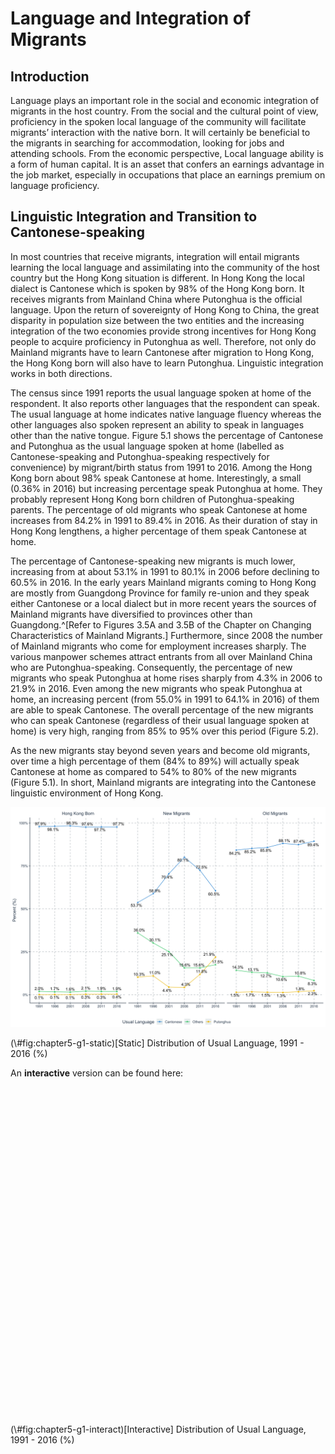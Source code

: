 # Language and Integration of Migrants



## Introduction

Language plays an important role in the social and economic integration of migrants in the host country. From the social and the cultural point of view, proficiency in the spoken local language of the community will facilitate migrants’ interaction with the native born. It will certainly be beneficial to the migrants in searching for accommodation, looking for jobs and attending schools. From the economic perspective, Local language ability is a form of human capital. It is an asset that confers an earnings advantage in the job market, especially in occupations that place an earnings premium on language proficiency. 

## Linguistic Integration and Transition to Cantonese-speaking

In most countries that receive migrants, integration will entail migrants learning the local language and assimilating into the community of the host country but the Hong Kong situation is different. In Hong Kong the local dialect is Cantonese which is spoken by 98% of the Hong Kong born. It receives migrants from Mainland China where Putonghua is the official language. Upon the return of sovereignty of Hong Kong to China, the great disparity in population size between the two entities and the increasing integration of the two economies provide strong incentives for Hong Kong people to acquire proficiency in Putonghua as well. Therefore, not only do Mainland migrants have to learn Cantonese after migration to Hong Kong, the Hong Kong born will also have to learn Putonghua. Linguistic integration works in both directions.

The census since 1991 reports the usual language spoken at home of the respondent. It also reports other languages that the respondent can speak. The usual language at home indicates native language fluency whereas the other languages also spoken represent an ability to speak in languages other than the native tongue. Figure 5.1 shows the percentage of Cantonese and Putonghua as the usual language spoken at home (labelled as Cantonese-speaking and Putonghua-speaking respectively for convenience) by migrant/birth status from 1991 to 2016. Among the Hong Kong born about 98% speak Cantonese at home. Interestingly, a small (0.36% in 2016) but increasing percentage speak Putonghua at home. They probably represent Hong Kong born children of Putonghua-speaking parents. The percentage of old migrants who speak Cantonese at home increases from 84.2% in 1991 to 89.4% in 2016. As their duration of stay in Hong Kong lengthens, a higher percentage of them speak Cantonese at home. 

The percentage of Cantonese-speaking new migrants is much lower, increasing from at about 53.1% in 1991 to 80.1% in 2006 before declining to 60.5% in 2016. In the early years Mainland migrants coming to Hong Kong are mostly from Guangdong Province for family re-union and they speak either Cantonese or a local dialect but in more recent years the sources of Mainland migrants have diversified to provinces other than Guangdong.^[Refer to Figures 3.5A and 3.5B of the Chapter on Changing Characteristics of Mainland Migrants.] Furthermore, since 2008 the number of Mainland migrants who come for employment increases sharply. The various manpower schemes attract entrants from all over Mainland China who are Putonghua-speaking. Consequently, the percentage of new migrants who speak Putonghua at home rises sharply from 4.3% in 2006 to 21.9% in 2016. Even among the new migrants who speak Putonghua at home, an increasing percent (from 55.0% in 1991 to 64.1% in 2016) of them are able to speak Cantonese. The overall percentage of the new migrants who can speak Cantonese (regardless of their usual language spoken at home) is very high, ranging from 85% to 95% over this period (Figure 5.2). 

As the new migrants stay beyond seven years and become old migrants, over time a high percentage of them (84% to 89%) will actually speak Cantonese at home as compared to 54% to 80% of the new migrants (Figure 5.1). In short, Mainland migrants are integrating into the Cantonese linguistic environment of Hong Kong.

<div class="figure">
<img src="05-Lang-Earning_files/figure-html/chapter5-g1-static-1.png" alt="[Static] Distribution of Usual Language, 1991 - 2016 (%)" width="1152" />
<p class="caption">(\#fig:chapter5-g1-static)[Static] Distribution of Usual Language, 1991 - 2016 (%)</p>
</div>

An **interactive** version can be found here:
<div class="figure">
<!--html_preserve--><div id="htmlwidget-8c4bac380ef3bad6c712" style="width:750px;height:525px;" class="plotly html-widget"></div>
<script type="application/json" data-for="htmlwidget-8c4bac380ef3bad6c712">{"x":{"data":[{"x":[1,2,3,4,5,6],"y":[0.979227356676377,0.981295122308958,0.983128875169643,0.976355836628646,0.977349948840711,0.977164942768499],"text":["Year: 1991 <br />Group: Hong Kong Born <br />Usual Language: Cantonese <br />Percentage: 97.9%","Year: 1996 <br />Group: Hong Kong Born <br />Usual Language: Cantonese <br />Percentage: 98.1%","Year: 2001 <br />Group: Hong Kong Born <br />Usual Language: Cantonese <br />Percentage: 98.3%","Year: 2006 <br />Group: Hong Kong Born <br />Usual Language: Cantonese <br />Percentage: 97.6%","Year: 2011 <br />Group: Hong Kong Born <br />Usual Language: Cantonese <br />Percentage: 97.7%","Year: 2016 <br />Group: Hong Kong Born <br />Usual Language: Cantonese <br />Percentage: 97.7%"],"type":"scatter","mode":"lines","line":{"width":1.88976377952756,"color":"rgba(52,152,219,1)","dash":"solid"},"hoveron":"points","name":"(Cantonese,1)","legendgroup":"(Cantonese,1)","showlegend":false,"xaxis":"x","yaxis":"y","hoverinfo":"text","frame":null},{"x":[1,2,3,4,5,6],"y":[0.537162162162162,0.588806840264283,0.704414923933535,0.800834090787574,0.72521915037087,0.60547138047138],"text":["Year: 1991 <br />Group: New Migrants <br />Usual Language: Cantonese <br />Percentage: 53.7%","Year: 1996 <br />Group: New Migrants <br />Usual Language: Cantonese <br />Percentage: 58.9%","Year: 2001 <br />Group: New Migrants <br />Usual Language: Cantonese <br />Percentage: 70.4%","Year: 2006 <br />Group: New Migrants <br />Usual Language: Cantonese <br />Percentage: 80.1%","Year: 2011 <br />Group: New Migrants <br />Usual Language: Cantonese <br />Percentage: 72.5%","Year: 2016 <br />Group: New Migrants <br />Usual Language: Cantonese <br />Percentage: 60.5%"],"type":"scatter","mode":"lines","line":{"width":1.88976377952756,"color":"rgba(52,152,219,1)","dash":"solid"},"hoveron":"points","name":"(Cantonese,2)","legendgroup":"(Cantonese,2)","showlegend":false,"xaxis":"x2","yaxis":"y","hoverinfo":"text","frame":null},{"x":[1,2,3,4,5,6],"y":[0.842349547876969,0.852215745267644,0.857866293790862,0.881174274367346,0.873858904746363,0.893869743621386],"text":["Year: 1991 <br />Group: Old Migrants <br />Usual Language: Cantonese <br />Percentage: 84.2%","Year: 1996 <br />Group: Old Migrants <br />Usual Language: Cantonese <br />Percentage: 85.2%","Year: 2001 <br />Group: Old Migrants <br />Usual Language: Cantonese <br />Percentage: 85.8%","Year: 2006 <br />Group: Old Migrants <br />Usual Language: Cantonese <br />Percentage: 88.1%","Year: 2011 <br />Group: Old Migrants <br />Usual Language: Cantonese <br />Percentage: 87.4%","Year: 2016 <br />Group: Old Migrants <br />Usual Language: Cantonese <br />Percentage: 89.4%"],"type":"scatter","mode":"lines","line":{"width":1.88976377952756,"color":"rgba(52,152,219,1)","dash":"solid"},"hoveron":"points","name":"(Cantonese,3)","legendgroup":"(Cantonese,3)","showlegend":false,"xaxis":"x3","yaxis":"y","hoverinfo":"text","frame":null},{"x":[1,2,3,4,5,6],"y":[0.0197730431636869,0.0172585192549013,0.0158675247953834,0.0210424131679253,0.0194067453039634,0.0192146313159649],"text":["Year: 1991 <br />Group: Hong Kong Born <br />Usual Language: Others <br />Percentage: 2.0%","Year: 1996 <br />Group: Hong Kong Born <br />Usual Language: Others <br />Percentage: 1.7%","Year: 2001 <br />Group: Hong Kong Born <br />Usual Language: Others <br />Percentage: 1.6%","Year: 2006 <br />Group: Hong Kong Born <br />Usual Language: Others <br />Percentage: 2.1%","Year: 2011 <br />Group: Hong Kong Born <br />Usual Language: Others <br />Percentage: 1.9%","Year: 2016 <br />Group: Hong Kong Born <br />Usual Language: Others <br />Percentage: 1.9%"],"type":"scatter","mode":"lines","line":{"width":1.88976377952756,"color":"rgba(46,204,113,1)","dash":"solid"},"hoveron":"points","name":"(Others,1)","legendgroup":"(Others,1)","showlegend":false,"xaxis":"x","yaxis":"y","hoverinfo":"text","frame":null},{"x":[1,2,3,4,5,6],"y":[0.360334766584767,0.301334369737013,0.251128940330571,0.156498957386516,0.156439649359407,0.17516835016835],"text":["Year: 1991 <br />Group: New Migrants <br />Usual Language: Others <br />Percentage: 36.0%","Year: 1996 <br />Group: New Migrants <br />Usual Language: Others <br />Percentage: 30.1%","Year: 2001 <br />Group: New Migrants <br />Usual Language: Others <br />Percentage: 25.1%","Year: 2006 <br />Group: New Migrants <br />Usual Language: Others <br />Percentage: 15.6%","Year: 2011 <br />Group: New Migrants <br />Usual Language: Others <br />Percentage: 15.6%","Year: 2016 <br />Group: New Migrants <br />Usual Language: Others <br />Percentage: 17.5%"],"type":"scatter","mode":"lines","line":{"width":1.88976377952756,"color":"rgba(46,204,113,1)","dash":"solid"},"hoveron":"points","name":"(Others,2)","legendgroup":"(Others,2)","showlegend":false,"xaxis":"x2","yaxis":"y","hoverinfo":"text","frame":null},{"x":[1,2,3,4,5,6],"y":[0.142980282297166,0.130750908862981,0.127349684441253,0.105606850174065,0.10819017100357,0.0830839477987227],"text":["Year: 1991 <br />Group: Old Migrants <br />Usual Language: Others <br />Percentage: 14.3%","Year: 1996 <br />Group: Old Migrants <br />Usual Language: Others <br />Percentage: 13.1%","Year: 2001 <br />Group: Old Migrants <br />Usual Language: Others <br />Percentage: 12.7%","Year: 2006 <br />Group: Old Migrants <br />Usual Language: Others <br />Percentage: 10.6%","Year: 2011 <br />Group: Old Migrants <br />Usual Language: Others <br />Percentage: 10.8%","Year: 2016 <br />Group: Old Migrants <br />Usual Language: Others <br />Percentage: 8.3%"],"type":"scatter","mode":"lines","line":{"width":1.88976377952756,"color":"rgba(46,204,113,1)","dash":"solid"},"hoveron":"points","name":"(Others,3)","legendgroup":"(Others,3)","showlegend":false,"xaxis":"x3","yaxis":"y","hoverinfo":"text","frame":null},{"x":[1,2,3,4,5,6],"y":[0.000999600159936026,0.00144635843614022,0.00100360003497394,0.00260175020342903,0.00324330585532539,0.00362042591553618],"text":["Year: 1991 <br />Group: Hong Kong Born <br />Usual Language: Putonghua <br />Percentage: 0.1%","Year: 1996 <br />Group: Hong Kong Born <br />Usual Language: Putonghua <br />Percentage: 0.1%","Year: 2001 <br />Group: Hong Kong Born <br />Usual Language: Putonghua <br />Percentage: 0.1%","Year: 2006 <br />Group: Hong Kong Born <br />Usual Language: Putonghua <br />Percentage: 0.3%","Year: 2011 <br />Group: Hong Kong Born <br />Usual Language: Putonghua <br />Percentage: 0.3%","Year: 2016 <br />Group: Hong Kong Born <br />Usual Language: Putonghua <br />Percentage: 0.4%"],"type":"scatter","mode":"lines","line":{"width":1.88976377952756,"color":"rgba(241,196,15,1)","dash":"solid"},"hoveron":"points","name":"(Putonghua,1)","legendgroup":"(Putonghua,1)","showlegend":false,"xaxis":"x","yaxis":"y","hoverinfo":"text","frame":null},{"x":[1,2,3,4,5,6],"y":[0.102503071253071,0.109858789998704,0.0444561357358937,0.0426669518259103,0.118341200269724,0.219360269360269],"text":["Year: 1991 <br />Group: New Migrants <br />Usual Language: Putonghua <br />Percentage: 10.3%","Year: 1996 <br />Group: New Migrants <br />Usual Language: Putonghua <br />Percentage: 11.0%","Year: 2001 <br />Group: New Migrants <br />Usual Language: Putonghua <br />Percentage: 4.4%","Year: 2006 <br />Group: New Migrants <br />Usual Language: Putonghua <br />Percentage: 4.3%","Year: 2011 <br />Group: New Migrants <br />Usual Language: Putonghua <br />Percentage: 11.8%","Year: 2016 <br />Group: New Migrants <br />Usual Language: Putonghua <br />Percentage: 21.9%"],"type":"scatter","mode":"lines","line":{"width":1.88976377952756,"color":"rgba(241,196,15,1)","dash":"solid"},"hoveron":"points","name":"(Putonghua,2)","legendgroup":"(Putonghua,2)","showlegend":false,"xaxis":"x2","yaxis":"y","hoverinfo":"text","frame":null},{"x":[1,2,3,4,5,6],"y":[0.0146701698258643,0.0170333458693745,0.0147840217678848,0.0132188754585883,0.0179509242500668,0.0230463085798908],"text":["Year: 1991 <br />Group: Old Migrants <br />Usual Language: Putonghua <br />Percentage: 1.5%","Year: 1996 <br />Group: Old Migrants <br />Usual Language: Putonghua <br />Percentage: 1.7%","Year: 2001 <br />Group: Old Migrants <br />Usual Language: Putonghua <br />Percentage: 1.5%","Year: 2006 <br />Group: Old Migrants <br />Usual Language: Putonghua <br />Percentage: 1.3%","Year: 2011 <br />Group: Old Migrants <br />Usual Language: Putonghua <br />Percentage: 1.8%","Year: 2016 <br />Group: Old Migrants <br />Usual Language: Putonghua <br />Percentage: 2.3%"],"type":"scatter","mode":"lines","line":{"width":1.88976377952756,"color":"rgba(241,196,15,1)","dash":"solid"},"hoveron":"points","name":"(Putonghua,3)","legendgroup":"(Putonghua,3)","showlegend":false,"xaxis":"x3","yaxis":"y","hoverinfo":"text","frame":null},{"x":[1,2,3,4,5,6],"y":[0.979227356676377,0.981295122308958,0.983128875169643,0.976355836628646,0.977349948840711,0.977164942768499],"text":["Year: 1991 <br />Group: Hong Kong Born <br />Usual Language: Cantonese <br />Percentage: 97.9%","Year: 1996 <br />Group: Hong Kong Born <br />Usual Language: Cantonese <br />Percentage: 98.1%","Year: 2001 <br />Group: Hong Kong Born <br />Usual Language: Cantonese <br />Percentage: 98.3%","Year: 2006 <br />Group: Hong Kong Born <br />Usual Language: Cantonese <br />Percentage: 97.6%","Year: 2011 <br />Group: Hong Kong Born <br />Usual Language: Cantonese <br />Percentage: 97.7%","Year: 2016 <br />Group: Hong Kong Born <br />Usual Language: Cantonese <br />Percentage: 97.7%"],"type":"scatter","mode":"markers","marker":{"autocolorscale":false,"color":"rgba(52,152,219,1)","opacity":1,"size":5.66929133858268,"symbol":"circle","line":{"width":1.88976377952756,"color":"rgba(52,152,219,1)"}},"hoveron":"points","name":"Cantonese","legendgroup":"Cantonese","showlegend":true,"xaxis":"x","yaxis":"y","hoverinfo":"text","frame":null},{"x":[1,2,3,4,5,6],"y":[0.537162162162162,0.588806840264283,0.704414923933535,0.800834090787574,0.72521915037087,0.60547138047138],"text":["Year: 1991 <br />Group: New Migrants <br />Usual Language: Cantonese <br />Percentage: 53.7%","Year: 1996 <br />Group: New Migrants <br />Usual Language: Cantonese <br />Percentage: 58.9%","Year: 2001 <br />Group: New Migrants <br />Usual Language: Cantonese <br />Percentage: 70.4%","Year: 2006 <br />Group: New Migrants <br />Usual Language: Cantonese <br />Percentage: 80.1%","Year: 2011 <br />Group: New Migrants <br />Usual Language: Cantonese <br />Percentage: 72.5%","Year: 2016 <br />Group: New Migrants <br />Usual Language: Cantonese <br />Percentage: 60.5%"],"type":"scatter","mode":"markers","marker":{"autocolorscale":false,"color":"rgba(52,152,219,1)","opacity":1,"size":5.66929133858268,"symbol":"circle","line":{"width":1.88976377952756,"color":"rgba(52,152,219,1)"}},"hoveron":"points","name":"Cantonese","legendgroup":"Cantonese","showlegend":false,"xaxis":"x2","yaxis":"y","hoverinfo":"text","frame":null},{"x":[1,2,3,4,5,6],"y":[0.842349547876969,0.852215745267644,0.857866293790862,0.881174274367346,0.873858904746363,0.893869743621386],"text":["Year: 1991 <br />Group: Old Migrants <br />Usual Language: Cantonese <br />Percentage: 84.2%","Year: 1996 <br />Group: Old Migrants <br />Usual Language: Cantonese <br />Percentage: 85.2%","Year: 2001 <br />Group: Old Migrants <br />Usual Language: Cantonese <br />Percentage: 85.8%","Year: 2006 <br />Group: Old Migrants <br />Usual Language: Cantonese <br />Percentage: 88.1%","Year: 2011 <br />Group: Old Migrants <br />Usual Language: Cantonese <br />Percentage: 87.4%","Year: 2016 <br />Group: Old Migrants <br />Usual Language: Cantonese <br />Percentage: 89.4%"],"type":"scatter","mode":"markers","marker":{"autocolorscale":false,"color":"rgba(52,152,219,1)","opacity":1,"size":5.66929133858268,"symbol":"circle","line":{"width":1.88976377952756,"color":"rgba(52,152,219,1)"}},"hoveron":"points","name":"Cantonese","legendgroup":"Cantonese","showlegend":false,"xaxis":"x3","yaxis":"y","hoverinfo":"text","frame":null},{"x":[1,2,3,4,5,6],"y":[0.0197730431636869,0.0172585192549013,0.0158675247953834,0.0210424131679253,0.0194067453039634,0.0192146313159649],"text":["Year: 1991 <br />Group: Hong Kong Born <br />Usual Language: Others <br />Percentage: 2.0%","Year: 1996 <br />Group: Hong Kong Born <br />Usual Language: Others <br />Percentage: 1.7%","Year: 2001 <br />Group: Hong Kong Born <br />Usual Language: Others <br />Percentage: 1.6%","Year: 2006 <br />Group: Hong Kong Born <br />Usual Language: Others <br />Percentage: 2.1%","Year: 2011 <br />Group: Hong Kong Born <br />Usual Language: Others <br />Percentage: 1.9%","Year: 2016 <br />Group: Hong Kong Born <br />Usual Language: Others <br />Percentage: 1.9%"],"type":"scatter","mode":"markers","marker":{"autocolorscale":false,"color":"rgba(46,204,113,1)","opacity":1,"size":5.66929133858268,"symbol":"triangle-up","line":{"width":1.88976377952756,"color":"rgba(46,204,113,1)"}},"hoveron":"points","name":"Others","legendgroup":"Others","showlegend":true,"xaxis":"x","yaxis":"y","hoverinfo":"text","frame":null},{"x":[1,2,3,4,5,6],"y":[0.360334766584767,0.301334369737013,0.251128940330571,0.156498957386516,0.156439649359407,0.17516835016835],"text":["Year: 1991 <br />Group: New Migrants <br />Usual Language: Others <br />Percentage: 36.0%","Year: 1996 <br />Group: New Migrants <br />Usual Language: Others <br />Percentage: 30.1%","Year: 2001 <br />Group: New Migrants <br />Usual Language: Others <br />Percentage: 25.1%","Year: 2006 <br />Group: New Migrants <br />Usual Language: Others <br />Percentage: 15.6%","Year: 2011 <br />Group: New Migrants <br />Usual Language: Others <br />Percentage: 15.6%","Year: 2016 <br />Group: New Migrants <br />Usual Language: Others <br />Percentage: 17.5%"],"type":"scatter","mode":"markers","marker":{"autocolorscale":false,"color":"rgba(46,204,113,1)","opacity":1,"size":5.66929133858268,"symbol":"triangle-up","line":{"width":1.88976377952756,"color":"rgba(46,204,113,1)"}},"hoveron":"points","name":"Others","legendgroup":"Others","showlegend":false,"xaxis":"x2","yaxis":"y","hoverinfo":"text","frame":null},{"x":[1,2,3,4,5,6],"y":[0.142980282297166,0.130750908862981,0.127349684441253,0.105606850174065,0.10819017100357,0.0830839477987227],"text":["Year: 1991 <br />Group: Old Migrants <br />Usual Language: Others <br />Percentage: 14.3%","Year: 1996 <br />Group: Old Migrants <br />Usual Language: Others <br />Percentage: 13.1%","Year: 2001 <br />Group: Old Migrants <br />Usual Language: Others <br />Percentage: 12.7%","Year: 2006 <br />Group: Old Migrants <br />Usual Language: Others <br />Percentage: 10.6%","Year: 2011 <br />Group: Old Migrants <br />Usual Language: Others <br />Percentage: 10.8%","Year: 2016 <br />Group: Old Migrants <br />Usual Language: Others <br />Percentage: 8.3%"],"type":"scatter","mode":"markers","marker":{"autocolorscale":false,"color":"rgba(46,204,113,1)","opacity":1,"size":5.66929133858268,"symbol":"triangle-up","line":{"width":1.88976377952756,"color":"rgba(46,204,113,1)"}},"hoveron":"points","name":"Others","legendgroup":"Others","showlegend":false,"xaxis":"x3","yaxis":"y","hoverinfo":"text","frame":null},{"x":[1,2,3,4,5,6],"y":[0.000999600159936026,0.00144635843614022,0.00100360003497394,0.00260175020342903,0.00324330585532539,0.00362042591553618],"text":["Year: 1991 <br />Group: Hong Kong Born <br />Usual Language: Putonghua <br />Percentage: 0.1%","Year: 1996 <br />Group: Hong Kong Born <br />Usual Language: Putonghua <br />Percentage: 0.1%","Year: 2001 <br />Group: Hong Kong Born <br />Usual Language: Putonghua <br />Percentage: 0.1%","Year: 2006 <br />Group: Hong Kong Born <br />Usual Language: Putonghua <br />Percentage: 0.3%","Year: 2011 <br />Group: Hong Kong Born <br />Usual Language: Putonghua <br />Percentage: 0.3%","Year: 2016 <br />Group: Hong Kong Born <br />Usual Language: Putonghua <br />Percentage: 0.4%"],"type":"scatter","mode":"markers","marker":{"autocolorscale":false,"color":"rgba(241,196,15,1)","opacity":1,"size":5.66929133858268,"symbol":"square","line":{"width":1.88976377952756,"color":"rgba(241,196,15,1)"}},"hoveron":"points","name":"Putonghua","legendgroup":"Putonghua","showlegend":true,"xaxis":"x","yaxis":"y","hoverinfo":"text","frame":null},{"x":[1,2,3,4,5,6],"y":[0.102503071253071,0.109858789998704,0.0444561357358937,0.0426669518259103,0.118341200269724,0.219360269360269],"text":["Year: 1991 <br />Group: New Migrants <br />Usual Language: Putonghua <br />Percentage: 10.3%","Year: 1996 <br />Group: New Migrants <br />Usual Language: Putonghua <br />Percentage: 11.0%","Year: 2001 <br />Group: New Migrants <br />Usual Language: Putonghua <br />Percentage: 4.4%","Year: 2006 <br />Group: New Migrants <br />Usual Language: Putonghua <br />Percentage: 4.3%","Year: 2011 <br />Group: New Migrants <br />Usual Language: Putonghua <br />Percentage: 11.8%","Year: 2016 <br />Group: New Migrants <br />Usual Language: Putonghua <br />Percentage: 21.9%"],"type":"scatter","mode":"markers","marker":{"autocolorscale":false,"color":"rgba(241,196,15,1)","opacity":1,"size":5.66929133858268,"symbol":"square","line":{"width":1.88976377952756,"color":"rgba(241,196,15,1)"}},"hoveron":"points","name":"Putonghua","legendgroup":"Putonghua","showlegend":false,"xaxis":"x2","yaxis":"y","hoverinfo":"text","frame":null},{"x":[1,2,3,4,5,6],"y":[0.0146701698258643,0.0170333458693745,0.0147840217678848,0.0132188754585883,0.0179509242500668,0.0230463085798908],"text":["Year: 1991 <br />Group: Old Migrants <br />Usual Language: Putonghua <br />Percentage: 1.5%","Year: 1996 <br />Group: Old Migrants <br />Usual Language: Putonghua <br />Percentage: 1.7%","Year: 2001 <br />Group: Old Migrants <br />Usual Language: Putonghua <br />Percentage: 1.5%","Year: 2006 <br />Group: Old Migrants <br />Usual Language: Putonghua <br />Percentage: 1.3%","Year: 2011 <br />Group: Old Migrants <br />Usual Language: Putonghua <br />Percentage: 1.8%","Year: 2016 <br />Group: Old Migrants <br />Usual Language: Putonghua <br />Percentage: 2.3%"],"type":"scatter","mode":"markers","marker":{"autocolorscale":false,"color":"rgba(241,196,15,1)","opacity":1,"size":5.66929133858268,"symbol":"square","line":{"width":1.88976377952756,"color":"rgba(241,196,15,1)"}},"hoveron":"points","name":"Putonghua","legendgroup":"Putonghua","showlegend":false,"xaxis":"x3","yaxis":"y","hoverinfo":"text","frame":null}],"layout":{"margin":{"t":43.3260985589753,"r":7.97011207970112,"b":28.1231097669454,"l":37.4595267745953},"paper_bgcolor":"rgba(255,255,255,1)","font":{"color":"rgba(52,73,94,1)","family":"","size":15.9402241594022},"xaxis":{"domain":[0,0.325363221253632],"automargin":true,"type":"linear","autorange":false,"range":[0.4,6.6],"tickmode":"array","ticktext":["1991","1996","2001","2006","2011","2016"],"tickvals":[1,2,3,4,5,6],"categoryorder":"array","categoryarray":["1991","1996","2001","2006","2011","2016"],"nticks":null,"ticks":"outside","tickcolor":"rgba(44,62,80,1)","ticklen":3.98505603985056,"tickwidth":0.66417600664176,"showticklabels":true,"tickfont":{"color":"rgba(52,73,94,1)","family":"","size":12.7521793275218},"tickangle":-0,"showline":true,"linecolor":"rgba(44,62,80,1)","linewidth":0.66417600664176,"showgrid":true,"gridcolor":"rgba(189,195,199,1)","gridwidth":0.66417600664176,"zeroline":false,"anchor":"y","title":"","hoverformat":".2f"},"yaxis":{"domain":[0,1],"automargin":true,"type":"linear","autorange":false,"range":[-0.0481068635905493,1.03223533892013],"tickmode":"array","ticktext":["0%","25%","50%","75%","100%"],"tickvals":[0,0.25,0.5,0.75,1],"categoryorder":"array","categoryarray":["0%","25%","50%","75%","100%"],"nticks":null,"ticks":"outside","tickcolor":"rgba(44,62,80,1)","ticklen":3.98505603985056,"tickwidth":0.66417600664176,"showticklabels":true,"tickfont":{"color":"rgba(52,73,94,1)","family":"","size":12.7521793275218},"tickangle":-0,"showline":true,"linecolor":"rgba(44,62,80,1)","linewidth":0.66417600664176,"showgrid":true,"gridcolor":"rgba(189,195,199,1)","gridwidth":0.66417600664176,"zeroline":false,"anchor":"x","title":"","hoverformat":".2f"},"shapes":[{"type":"rect","fillcolor":null,"line":{"color":null,"width":0,"linetype":[]},"yref":"paper","xref":"paper","x0":0,"x1":0.325363221253632,"y0":0,"y1":1},{"type":"rect","fillcolor":"rgba(255,255,255,1)","line":{"color":"transparent","width":0.66417600664176,"linetype":"solid"},"yref":"paper","xref":"paper","x0":0,"x1":0.325363221253632,"y0":0,"y1":31.8804483188045,"yanchor":1,"ysizemode":"pixel"},{"type":"rect","fillcolor":null,"line":{"color":null,"width":0,"linetype":[]},"yref":"paper","xref":"paper","x0":0.341303445413034,"x1":0.658696554586966,"y0":0,"y1":1},{"type":"rect","fillcolor":"rgba(255,255,255,1)","line":{"color":"transparent","width":0.66417600664176,"linetype":"solid"},"yref":"paper","xref":"paper","x0":0.341303445413034,"x1":0.658696554586966,"y0":0,"y1":31.8804483188045,"yanchor":1,"ysizemode":"pixel"},{"type":"rect","fillcolor":null,"line":{"color":null,"width":0,"linetype":[]},"yref":"paper","xref":"paper","x0":0.674636778746368,"x1":1,"y0":0,"y1":1},{"type":"rect","fillcolor":"rgba(255,255,255,1)","line":{"color":"transparent","width":0.66417600664176,"linetype":"solid"},"yref":"paper","xref":"paper","x0":0.674636778746368,"x1":1,"y0":0,"y1":31.8804483188045,"yanchor":1,"ysizemode":"pixel"}],"annotations":[{"text":"Hong Kong Born","x":0.162681610626816,"y":1,"showarrow":false,"ax":0,"ay":0,"font":{"color":"rgba(52,73,94,1)","family":"","size":15.9402241594022},"xref":"paper","yref":"paper","textangle":-0,"xanchor":"center","yanchor":"bottom"},{"text":"New Migrants","x":0.5,"y":1,"showarrow":false,"ax":0,"ay":0,"font":{"color":"rgba(52,73,94,1)","family":"","size":15.9402241594022},"xref":"paper","yref":"paper","textangle":-0,"xanchor":"center","yanchor":"bottom"},{"text":"Old Migrants","x":0.837318389373184,"y":1,"showarrow":false,"ax":0,"ay":0,"font":{"color":"rgba(52,73,94,1)","family":"","size":15.9402241594022},"xref":"paper","yref":"paper","textangle":-0,"xanchor":"center","yanchor":"bottom"},{"text":"Usual Language","x":1.02,"y":1,"showarrow":false,"ax":0,"ay":0,"font":{"color":"rgba(52,73,94,1)","family":"","size":15.9402241594022},"xref":"paper","yref":"paper","textangle":-0,"xanchor":"left","yanchor":"bottom","legendTitle":true}],"xaxis2":{"type":"linear","autorange":false,"range":[0.4,6.6],"tickmode":"array","ticktext":["1991","1996","2001","2006","2011","2016"],"tickvals":[1,2,3,4,5,6],"categoryorder":"array","categoryarray":["1991","1996","2001","2006","2011","2016"],"nticks":null,"ticks":"outside","tickcolor":"rgba(44,62,80,1)","ticklen":3.98505603985056,"tickwidth":0.66417600664176,"showticklabels":true,"tickfont":{"color":"rgba(52,73,94,1)","family":"","size":12.7521793275218},"tickangle":-0,"showline":true,"linecolor":"rgba(44,62,80,1)","linewidth":0.66417600664176,"showgrid":true,"domain":[0.341303445413034,0.658696554586966],"gridcolor":"rgba(189,195,199,1)","gridwidth":0.66417600664176,"zeroline":false,"anchor":"y","title":"","hoverformat":".2f"},"xaxis3":{"type":"linear","autorange":false,"range":[0.4,6.6],"tickmode":"array","ticktext":["1991","1996","2001","2006","2011","2016"],"tickvals":[1,2,3,4,5,6],"categoryorder":"array","categoryarray":["1991","1996","2001","2006","2011","2016"],"nticks":null,"ticks":"outside","tickcolor":"rgba(44,62,80,1)","ticklen":3.98505603985056,"tickwidth":0.66417600664176,"showticklabels":true,"tickfont":{"color":"rgba(52,73,94,1)","family":"","size":12.7521793275218},"tickangle":-0,"showline":true,"linecolor":"rgba(44,62,80,1)","linewidth":0.66417600664176,"showgrid":true,"domain":[0.674636778746368,1],"gridcolor":"rgba(189,195,199,1)","gridwidth":0.66417600664176,"zeroline":false,"anchor":"y","title":"","hoverformat":".2f"},"showlegend":true,"legend":{"bgcolor":"rgba(255,255,255,1)","bordercolor":"rgba(255,255,255,1)","borderwidth":1.88976377952756,"font":{"color":"rgba(52,73,94,1)","family":"","size":12.7521793275218},"y":-0.15,"orientation":"h","x":0.28},"hovermode":"closest","width":750,"height":525,"barmode":"relative"},"config":{"doubleClick":"reset","showSendToCloud":false},"source":"A","attrs":{"6421615d4de7":{"colour":{},"x":{},"y":{},"text":{},"type":"scatter"},"642134a5aaa1":{"colour":{},"shape":{},"x":{},"y":{},"text":{}}},"cur_data":"6421615d4de7","visdat":{"6421615d4de7":["function (y) ","x"],"642134a5aaa1":["function (y) ","x"]},"highlight":{"on":"plotly_click","persistent":false,"dynamic":false,"selectize":false,"opacityDim":0.2,"selected":{"opacity":1},"debounce":0},"shinyEvents":["plotly_hover","plotly_click","plotly_selected","plotly_relayout","plotly_brushed","plotly_brushing","plotly_clickannotation","plotly_doubleclick","plotly_deselect","plotly_afterplot","plotly_sunburstclick"],"base_url":"https://plot.ly"},"evals":[],"jsHooks":[]}</script><!--/html_preserve-->
<p class="caption">(\#fig:chapter5-g1-interact)[Interactive] Distribution of Usual Language, 1991 - 2016 (%)</p>
</div>
